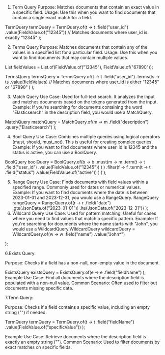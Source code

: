 1. Term Query
Purpose: Matches documents that contain an exact value in a specific field.
Usage: Use this when you want to find documents that contain a single exact match for a field.

TermQuery termQuery = TermQuery.of(t -> t
        .field("user_id")
        .value(FieldValue.of("12345")) // Matches documents where user_id is exactly "12345"
);

2. Terms Query
Purpose: Matches documents that contain any of the values in a specified list for a particular field.
Usage: Use this when you want to find documents that may contain multiple values.

List<FieldValue> fieldValues = List.of(FieldValue.of("12345"), FieldValue.of("67890"));

TermsQuery termsQuery = TermsQuery.of(t -> t
        .field("user_id")
        .terms(ts -> ts
                .value(fieldValues) // Matches documents where user_id is either "12345" or "67890"
        )
);

3. Match Query
Use Case: Used for full-text search. It analyzes the input and matches documents based on the tokens generated from the input.
Example: If you're searching for documents containing the word "Elasticsearch" in the description field, you would use a MatchQuery.

MatchQuery matchQuery = MatchQuery.of(m -> m
        .field("description")
        .query("Elasticsearch")
);

4. Bool Query
Use Case: Combines multiple queries using logical operators (must, should, must_not). This is useful for creating complex queries.
Example: If you want to find documents where user_id is 12345 and the status is active, you can use a BoolQuery.

BoolQuery boolQuery = BoolQuery.of(b -> b
        .must(m -> m
                .term(t -> t
                        .field("user_id")
                        .value(FieldValue.of("12345"))
                )
        )
        .filter(f -> f
                .term(t -> t
                        .field("status")
                        .value(FieldValue.of("active"))
                )
        )
);

5. Range Query
Use Case: Finds documents with field values within a specified range. Commonly used for dates or numerical values.
Example: If you want to find documents where the date is between 2023-01-01 and 2023-12-31, you would use a RangeQuery.
RangeQuery rangeQuery = RangeQuery.of(r -> r
        .field("date")
        .gte(JsonData.of("2023-01-01"))
        .lte(JsonData.of("2023-12-31"))
);
8. Wildcard Query
Use Case: Used for pattern matching. Useful for cases where you need to find values that match a specific pattern.
Example: If you're searching for documents where the name starts with "John", you would use a
 WildcardQuery.WildcardQuery wildcardQuery = WildcardQuery.of(w -> w
        .field("name")
        .value("John*")

);

6.Exists Query:

Purpose: Checks if a field has a non-null, non-empty value in the document.

ExistsQuery existsQuery = ExistsQuery.of(e -> e
    .field("fieldName")
);
Example Use Case: Find all documents where the description field is populated with a non-null value.
Common Scenario: Often used to filter out documents missing specific data.

7.Term Query:

Purpose: Checks if a field contains a specific value, including an empty string ("") if needed.


TermQuery termQuery = TermQuery.of(t -> t
    .field("fieldName")
    .value(FieldValue.of("specificValue"))
);

Example Use Case: Retrieve documents where the description field is exactly an empty string ("").
Common Scenario: Used to filter documents by exact matches on specific fields.


